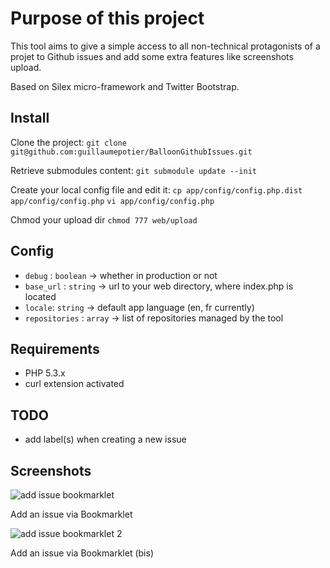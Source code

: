 # Purpose of this project

This tool aims to give a simple access to all non-technical protagonists of a projet to Github issues and add some extra features like screenshots upload.

Based on Silex micro-framework and Twitter Bootstrap.

## Install

Clone the project:
`git clone git@github.com:guillaumepotier/BalloonGithubIssues.git`

Retrieve submodules content:
`git submodule update --init`

Create your local config file and edit it:
`cp app/config/config.php.dist app/config/config.php`
`vi app/config/config.php`

Chmod your upload dir
`chmod 777 web/upload`

## Config

* `debug` : `boolean` -> whether in production or not
* `base_url` : `string` -> url to your web directory, where index.php is located
* `locale`: `string` -> default app language (en, fr currently)
* `repositories` : `array` -> list of repositories managed by the tool

## Requirements

* PHP 5.3.x
* curl extension activated

## TODO

* add label(s) when creating a new issue

## Screenshots

![add issue bookmarklet](https://github.com/Balloon/BalloonGithubIssues/blob/master/doc/add_an_issue.png)
<p>Add an issue via Bookmarklet</p>

![add issue bookmarklet 2](https://github.com/Balloon/BalloonGithubIssues/blob/master/doc/add_an_issue_2_.png)
<p>Add an issue via Bookmarklet (bis)</p>